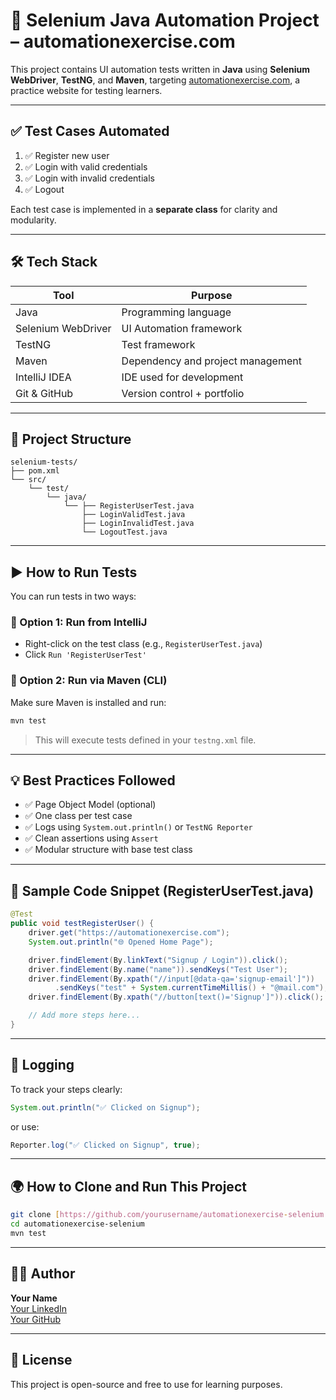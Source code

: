 # 🚀 Selenium Java Automation Project – automationexercise.com

This project contains UI automation tests written in **Java** using **Selenium WebDriver**, **TestNG**, and **Maven**, targeting [automationexercise.com](https://automationexercise.com), a practice website for testing learners.

---

## ✅ Test Cases Automated

1. ✅ Register new user  
2. ✅ Login with valid credentials  
3. ✅ Login with invalid credentials  
4. ✅ Logout

Each test case is implemented in a **separate class** for clarity and modularity.

---

## 🛠 Tech Stack

| Tool            | Purpose                      |
|-----------------|------------------------------|
| Java            | Programming language         |
| Selenium WebDriver | UI Automation framework  |
| TestNG          | Test framework               |
| Maven           | Dependency and project management |
| IntelliJ IDEA   | IDE used for development     |
| Git & GitHub    | Version control + portfolio  |

---

## 📂 Project Structure

```
selenium-tests/
├── pom.xml
└── src/
    └── test/
        └── java/
            └── ├── RegisterUserTest.java
                ├── LoginValidTest.java
                ├── LoginInvalidTest.java
                └── LogoutTest.java
```

---

## ▶️ How to Run Tests

You can run tests in two ways:

### 🧪 Option 1: Run from IntelliJ

- Right-click on the test class (e.g., `RegisterUserTest.java`)
- Click `Run 'RegisterUserTest'`

### 🔁 Option 2: Run via Maven (CLI)

Make sure Maven is installed and run:

```bash
mvn test
```

> This will execute tests defined in your `testng.xml` file.

---

## 💡 Best Practices Followed

- ✅ Page Object Model (optional)
- ✅ One class per test case
- ✅ Logs using `System.out.println()` or `TestNG Reporter`
- ✅ Clean assertions using `Assert`
- ✅ Modular structure with base test class

---

## 🧾 Sample Code Snippet (RegisterUserTest.java)

```java
@Test
public void testRegisterUser() {
    driver.get("https://automationexercise.com");
    System.out.println("🌐 Opened Home Page");

    driver.findElement(By.linkText("Signup / Login")).click();
    driver.findElement(By.name("name")).sendKeys("Test User");
    driver.findElement(By.xpath("//input[@data-qa='signup-email']"))
          .sendKeys("test" + System.currentTimeMillis() + "@mail.com");
    driver.findElement(By.xpath("//button[text()='Signup']")).click();

    // Add more steps here...
}
```

---

## 🧪 Logging

To track your steps clearly:

```java
System.out.println("✅ Clicked on Signup");
```

or use:

```java
Reporter.log("✅ Clicked on Signup", true);
```

---

## 🌍 How to Clone and Run This Project

```bash
git clone [https://github.com/yourusername/automationexercise-selenium.git]
cd automationexercise-selenium
mvn test
```

---

## 👨‍💻 Author

**Your Name**  
[Your LinkedIn](www.linkedin.com/in/nadeesh-chathuranga)  
[Your GitHub](https://github.com/Nadeesh-Malaka)

---

## 📃 License

This project is open-source and free to use for learning purposes.

